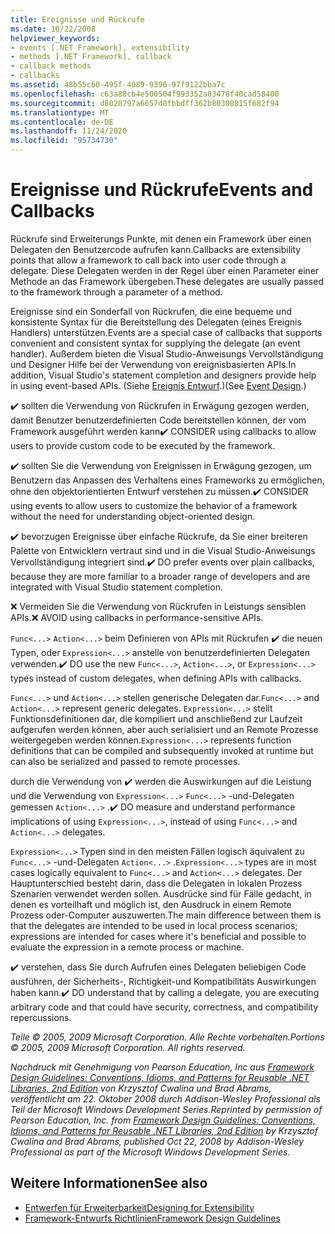 ```yaml
---
title: Ereignisse und Rückrufe
ms.date: 10/22/2008
helpviewer_keywords:
- events [.NET Framework], extensibility
- methods [.NET Framework], callback
- callback methods
- callbacks
ms.assetid: 48b55c60-495f-4089-9396-97f9122bba7c
ms.openlocfilehash: c63a88cb4e500504f993352a03478f40cad58400
ms.sourcegitcommit: d8020797a6657d0fbbdff362b80300815f682f94
ms.translationtype: MT
ms.contentlocale: de-DE
ms.lasthandoff: 11/24/2020
ms.locfileid: "95734730"
---
```

# <a name="events-and-callbacks"></a><span data-ttu-id="a079f-102">Ereignisse und Rückrufe</span><span class="sxs-lookup"><span data-stu-id="a079f-102">Events and Callbacks</span></span>

<span data-ttu-id="a079f-103">Rückrufe sind Erweiterungs Punkte, mit denen ein Framework über einen Delegaten den Benutzercode aufrufen kann.</span><span class="sxs-lookup"><span data-stu-id="a079f-103">Callbacks are extensibility points that allow a framework to call back into user code through a delegate.</span></span> <span data-ttu-id="a079f-104">Diese Delegaten werden in der Regel über einen Parameter einer Methode an das Framework übergeben.</span><span class="sxs-lookup"><span data-stu-id="a079f-104">These delegates are usually passed to the framework through a parameter of a method.</span></span>

 <span data-ttu-id="a079f-105">Ereignisse sind ein Sonderfall von Rückrufen, die eine bequeme und konsistente Syntax für die Bereitstellung des Delegaten (eines Ereignis Handlers) unterstützen.</span><span class="sxs-lookup"><span data-stu-id="a079f-105">Events are a special case of callbacks that supports convenient and consistent syntax for supplying the delegate (an event handler).</span></span> <span data-ttu-id="a079f-106">Außerdem bieten die Visual Studio-Anweisungs Vervollständigung und Designer Hilfe bei der Verwendung von ereignisbasierten APIs.</span><span class="sxs-lookup"><span data-stu-id="a079f-106">In addition, Visual Studio's statement completion and designers provide help in using event-based APIs.</span></span> <span data-ttu-id="a079f-107">(Siehe [Ereignis Entwurf](event.md).)</span><span class="sxs-lookup"><span data-stu-id="a079f-107">(See [Event Design](event.md).)</span></span>

 <span data-ttu-id="a079f-108">✔️ sollten die Verwendung von Rückrufen in Erwägung gezogen werden, damit Benutzer benutzerdefinierten Code bereitstellen können, der vom Framework ausgeführt werden kann</span><span class="sxs-lookup"><span data-stu-id="a079f-108">✔️ CONSIDER using callbacks to allow users to provide custom code to be executed by the framework.</span></span>

 <span data-ttu-id="a079f-109">✔️ sollten Sie die Verwendung von Ereignissen in Erwägung gezogen, um Benutzern das Anpassen des Verhaltens eines Frameworks zu ermöglichen, ohne den objektorientierten Entwurf verstehen zu müssen.</span><span class="sxs-lookup"><span data-stu-id="a079f-109">✔️ CONSIDER using events to allow users to customize the behavior of a framework without the need for understanding object-oriented design.</span></span>

 <span data-ttu-id="a079f-110">✔️ bevorzugen Ereignisse über einfache Rückrufe, da Sie einer breiteren Palette von Entwicklern vertraut sind und in die Visual Studio-Anweisungs Vervollständigung integriert sind.</span><span class="sxs-lookup"><span data-stu-id="a079f-110">✔️ DO prefer events over plain callbacks, because they are more familiar to a broader range of developers and are integrated with Visual Studio statement completion.</span></span>

 <span data-ttu-id="a079f-111">❌ Vermeiden Sie die Verwendung von Rückrufen in Leistungs sensiblen APIs.</span><span class="sxs-lookup"><span data-stu-id="a079f-111">❌ AVOID using callbacks in performance-sensitive APIs.</span></span>

 <span data-ttu-id="a079f-112">`Func<...>` `Action<...>` beim Definieren von APIs mit Rückrufen ✔️ die neuen Typen, oder `Expression<...>` anstelle von benutzerdefinierten Delegaten verwenden.</span><span class="sxs-lookup"><span data-stu-id="a079f-112">✔️ DO use the new `Func<...>`, `Action<...>`, or `Expression<...>` types instead of custom delegates, when defining APIs with callbacks.</span></span>

 <span data-ttu-id="a079f-113">`Func<...>` und `Action<...>` stellen generische Delegaten dar.</span><span class="sxs-lookup"><span data-stu-id="a079f-113">`Func<...>` and `Action<...>` represent generic delegates.</span></span> <span data-ttu-id="a079f-114">`Expression<...>` stellt Funktionsdefinitionen dar, die kompiliert und anschließend zur Laufzeit aufgerufen werden können, aber auch serialisiert und an Remote Prozesse weitergegeben werden können.</span><span class="sxs-lookup"><span data-stu-id="a079f-114">`Expression<...>` represents function definitions that can be compiled and subsequently invoked at runtime but can also be serialized and passed to remote processes.</span></span>

 <span data-ttu-id="a079f-115">durch die Verwendung von ✔️ werden die Auswirkungen auf die Leistung und die Verwendung von `Expression<...>` `Func<...>` -und-Delegaten gemessen `Action<...>` .</span><span class="sxs-lookup"><span data-stu-id="a079f-115">✔️ DO measure and understand performance implications of using `Expression<...>`, instead of using `Func<...>` and `Action<...>` delegates.</span></span>

 <span data-ttu-id="a079f-116">`Expression<...>` Typen sind in den meisten Fällen logisch äquivalent zu `Func<...>` -und-Delegaten `Action<...>` .</span><span class="sxs-lookup"><span data-stu-id="a079f-116">`Expression<...>` types are in most cases logically equivalent to `Func<...>` and `Action<...>` delegates.</span></span> <span data-ttu-id="a079f-117">Der Hauptunterschied besteht darin, dass die Delegaten in lokalen Prozess Szenarien verwendet werden sollen. Ausdrücke sind für Fälle gedacht, in denen es vorteilhaft und möglich ist, den Ausdruck in einem Remote Prozess oder-Computer auszuwerten.</span><span class="sxs-lookup"><span data-stu-id="a079f-117">The main difference between them is that the delegates are intended to be used in local process scenarios; expressions are intended for cases where it's beneficial and possible to evaluate the expression in a remote process or machine.</span></span>

 <span data-ttu-id="a079f-118">✔️ verstehen, dass Sie durch Aufrufen eines Delegaten beliebigen Code ausführen, der Sicherheits-, Richtigkeit-und Kompatibilitäts Auswirkungen haben kann.</span><span class="sxs-lookup"><span data-stu-id="a079f-118">✔️ DO understand that by calling a delegate, you are executing arbitrary code and that could have security, correctness, and compatibility repercussions.</span></span>

 <span data-ttu-id="a079f-119">*Teile &copy; 2005, 2009 Microsoft Corporation. Alle Rechte vorbehalten.*</span><span class="sxs-lookup"><span data-stu-id="a079f-119">*Portions &copy; 2005, 2009 Microsoft Corporation. All rights reserved.*</span></span>

 <span data-ttu-id="a079f-120">*Nachdruck mit Genehmigung von Pearson Education, Inc aus [Framework Design Guidelines: Conventions, Idioms, and Patterns for Reusable .NET Libraries, 2nd Edition](https://www.informit.com/store/framework-design-guidelines-conventions-idioms-and-9780321545619) von Krzysztof Cwalina und Brad Abrams, veröffentlicht am 22. Oktober 2008 durch Addison-Wesley Professional als Teil der Microsoft Windows Development Series.*</span><span class="sxs-lookup"><span data-stu-id="a079f-120">*Reprinted by permission of Pearson Education, Inc. from [Framework Design Guidelines: Conventions, Idioms, and Patterns for Reusable .NET Libraries, 2nd Edition](https://www.informit.com/store/framework-design-guidelines-conventions-idioms-and-9780321545619) by Krzysztof Cwalina and Brad Abrams, published Oct 22, 2008 by Addison-Wesley Professional as part of the Microsoft Windows Development Series.*</span></span>

## <a name="see-also"></a><span data-ttu-id="a079f-121">Weitere Informationen</span><span class="sxs-lookup"><span data-stu-id="a079f-121">See also</span></span>

- [<span data-ttu-id="a079f-122">Entwerfen für Erweiterbarkeit</span><span class="sxs-lookup"><span data-stu-id="a079f-122">Designing for Extensibility</span></span>](designing-for-extensibility.md)
- [<span data-ttu-id="a079f-123">Framework-Entwurfs Richtlinien</span><span class="sxs-lookup"><span data-stu-id="a079f-123">Framework Design Guidelines</span></span>](index.md)
